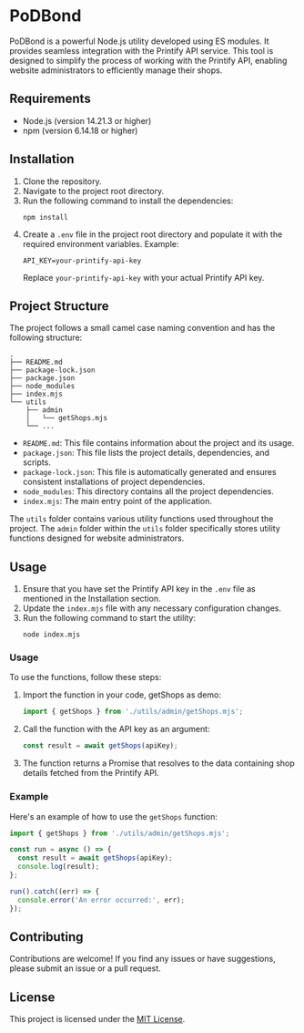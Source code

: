 # PoDBond

PoDBond is a powerful Node.js utility developed using ES modules. It provides seamless integration with the Printify API service. This tool is designed to simplify the process of working with the Printify API, enabling website administrators to efficiently manage their shops.

## Requirements

- Node.js (version 14.21.3 or higher)
- npm (version 6.14.18 or higher)

## Installation

1. Clone the repository.
2. Navigate to the project root directory.
3. Run the following command to install the dependencies:
   ```
   npm install
   ```
4. Create a `.env` file in the project root directory and populate it with the required environment variables. Example:
   ```
   API_KEY=your-printify-api-key
   ```
   Replace `your-printify-api-key` with your actual Printify API key.

## Project Structure

The project follows a small camel case naming convention and has the following structure:

```
.
├── README.md
├── package-lock.json
├── package.json
├── node_modules
├── index.mjs
└── utils
    ├── admin
    │   └── getShops.mjs
    └── ...
```

- `README.md`: This file contains information about the project and its usage.
- `package.json`: This file lists the project details, dependencies, and scripts.
- `package-lock.json`: This file is automatically generated and ensures consistent installations of project dependencies.
- `node_modules`: This directory contains all the project dependencies.
- `index.mjs`: The main entry point of the application.

The `utils` folder contains various utility functions used throughout the project. The `admin` folder within the `utils` folder specifically stores utility functions designed for website administrators.

## Usage

1. Ensure that you have set the Printify API key in the `.env` file as mentioned in the Installation section.
2. Update the `index.mjs` file with any necessary configuration changes.
3. Run the following command to start the utility:
   ```
   node index.mjs
   ```

### Usage

To use the functions, follow these steps:

1. Import the function in your code, getShops as demo:
   ```javascript
   import { getShops } from './utils/admin/getShops.mjs';
   ```

2. Call the function with the API key as an argument:
   ```javascript
   const result = await getShops(apiKey);
   ```

3. The function returns a Promise that resolves to the data containing shop details fetched from the Printify API.

### Example

Here's an example of how to use the `getShops` function:

```javascript
import { getShops } from './utils/admin/getShops.mjs';

const run = async () => {
  const result = await getShops(apiKey);
  console.log(result);
};

run().catch((err) => {
  console.error('An error occurred:', err);
});
```

## Contributing

Contributions are welcome! If you find any issues or have suggestions, please submit an issue or a pull request.

## License

This project is licensed under the [MIT License](LICENSE).
